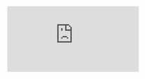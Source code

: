 <figure><embed src="https://wakatime.com/share/@3a0cbedd-0de8-4681-95b0-b139a9fb1f7f/342aea7b-33c3-4725-a10f-c1b2fff91b20.svg"></embed></figure>
